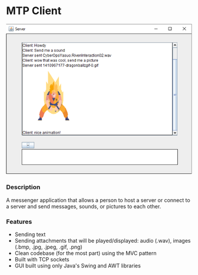 # MTP Client
![](res/readme_pic.png)
### Description
A messenger application that allows a person to host a server or connect to a server and send messages, sounds, or pictures to each other.
### Features
  * Sending text
  * Sending attachments that will be played/displayed: audio (.wav), images (.bmp, .jpg, .jpeg, .gif, .png)
  * Clean codebase (for the most part) using the MVC pattern
  * Built with TCP sockets
  * GUI built using only Java's Swing and AWT libraries